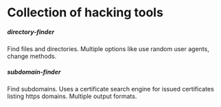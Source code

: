 # Collection of hacking tools

##### directory-finder
Find files and directories. Multiple options like use random user agents, change methods.

##### subdomain-finder
Find subdomains. Uses a certificate search engine for issued certificates listing https domains. Multiple output formats.
